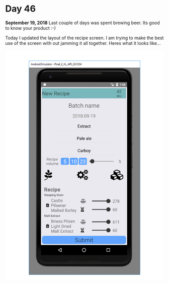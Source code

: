 # Day 46

**September 19, 2018** 
Last couple of days was spent brewing beer. Its good to know your product :-) 

Today I updated the layout of the recipe screen. I am trying to make the best use of the screen with out jamming it all together. Heres what it looks like...


![Current layout of the recipe screen](https://github.com/rayblick/100-days-of-code/raw/master/docs/images/day046_1.png "Recipe Screen")

